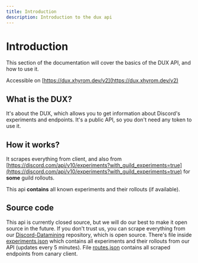 ```yaml
---
title: Introduction
description: Introduction to the dux api
---
```


# Introduction

This section of the documentation will cover the basics of the DUX API, and how to use it.

Accessible on [https://dux.xhyrom.dev/v2](https://dux.xhyrom.dev/v2)

## What is the DUX?

It's about the DUX, which allows you to get information about Discord's experiments and endpoints. It's a public API, so you don't need any token to use it.

## How it works?

It scrapes everything from client, and also from [https://discord.com/api/v10/experiments?with_guild_experiments=true](https://discord.com/api/v10/experiments?with_guild_experiments=true) for **some** guild rollouts.

This api **contains** all known experiments and their rollouts (if available).

## Source code

This api is currently closed source, but we will do our best to make it open source in the future.
If you don't trust us, you can scrape everything from our [Discord-Datamining](https://github.com/xHyroM/discord-datamining) repository, which is open source. There's file inside [experiments.json](https://github.com/xHyroM/discord-datamining/blob/master/data/client/experiments/experiments.json) which contains all experiments and their rollouts from our API (updates every 5 minutes).
File [routes.json](https://github.com/xHyroM/discord-datamining/blob/master/data/client/routes.json) contains all scraped endpoints from canary client.